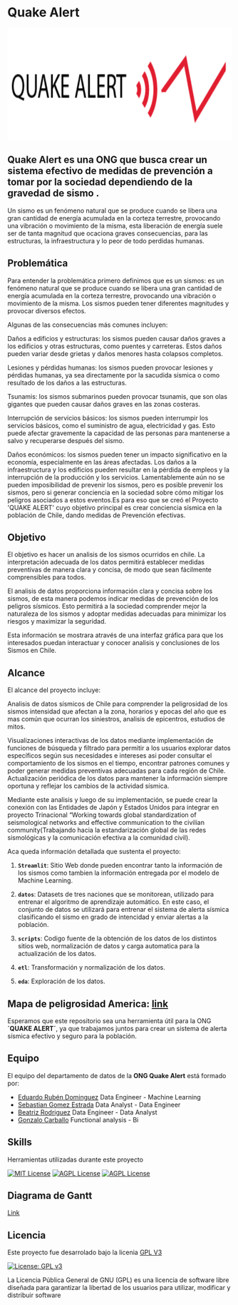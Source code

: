# Quake Alert
 
<p align="center">
<img src="imagenes/logo.PNG"  height=250> 
</p>

## Quake Alert es una ONG que busca crear un sistema efectivo de medidas de prevención a tomar por la sociedad dependiendo de la gravedad de sismo .


Un sismo es un fenómeno natural que se produce cuando se libera una gran cantidad de energía acumulada en la corteza terrestre, provocando una vibración o movimiento de la misma, esta liberación de energía suele ser de tanta magnitud que ocaciona graves consecuencias, para las estructuras, la infraestructura y lo peor de todo perdidas humanas.

## Problemática

Para entender la problemática primero definimos que es un sismos: es un fenómeno natural que se produce cuando se libera una gran cantidad de energía acumulada en la corteza terrestre, provocando una vibración o movimiento de la misma. Los sismos pueden tener diferentes magnitudes y provocar diversos efectos.

Algunas de las consecuencias más comunes incluyen:

Daños a edificios y estructuras: los sismos pueden causar daños graves a los edificios y otras estructuras, como puentes y carreteras. Estos daños pueden variar desde grietas y daños menores hasta colapsos completos.

Lesiones y pérdidas humanas: los sismos pueden provocar lesiones y pérdidas humanas, ya sea directamente por la sacudida sísmica o como resultado de los daños a las estructuras.

Tsunamis: los sismos submarinos pueden provocar tsunamis, que son olas gigantes que pueden causar daños graves en las zonas costeras.

Interrupción de servicios básicos: los sismos pueden interrumpir los servicios básicos, como el suministro de agua, electricidad y gas. Esto puede afectar gravemente la capacidad de las personas para mantenerse a salvo y recuperarse después del sismo.

Daños económicos: los sismos pueden tener un impacto significativo en la economía, especialmente en las áreas afectadas. Los daños a la infraestructura y los edificios pueden resultar en la pérdida de empleos y la interrupción de la producción y los servicios.
 Lamentablemente aún no se pueden imposibilidad de prevenir los sismos, pero es posible prevenir los sismos, pero si generar conciencia en la sociedad sobre cómo mitigar los peligros asociados a estos eventos.Es para eso que se creó el Proyecto 'QUAKE ALERT' cuyo objetivo principal es crear conciencia sísmica en la población de Chile, dando medidas de Prevención efectivas.

## Objetivo

El objetivo es hacer un analisis de los sismos ocurridos en chile. La interpretación adecuada de los datos permitirá establecer medidas preventivas de manera clara y concisa, de modo que sean fácilmente comprensibles para todos.

El analisis de datos proporciona información clara y concisa sobre los sismos, de esta manera podemos indicar medidas de prevención de los peligros sísmicos. Esto permitirá a la sociedad comprender mejor la naturaleza de los sismos y adoptar medidas adecuadas para minimizar los riesgos y maximizar la seguridad.

Esta información se mostrara através de una interfaz gráfica para que los interesados puedan interactuar y conocer analisis y conclusiones de los Sismos en Chile. 

## Alcance

El alcance del proyecto incluye:

Analisis de datos sísmicos de Chile para comprender la peligrosidad de los sismos intensidad que afectan a la zona, horarios y epocas del año que es mas común que ocurran los siniestros, analisis de epicentros, estudios de mitos.

Visualizaciones interactivas de los datos mediante implementación de funciones de búsqueda y filtrado para permitir a los usuarios explorar datos específicos según sus necesidades e intereses asi poder consultar el comportamiento de los sismos en el tiempo, encontrar patrones comunes y poder generar medidas preventivas adecuadas para cada región de Chile. Actualización periódica de los datos para mantener la información siempre oportuna y reflejar los cambios de la actividad sísmica.

Mediante este analisis y luego de su implementación, se puede crear la conexión con las Entidades de Japón y Estados Unidos para integrar en proyecto Trinacional  “Working towards global standardization of seismological networks and effective communication to the civilian community(Trabajando hacia la estandarización global de las redes sismológicas y la comunicación efectiva a la comunidad civil).


Aca queda información  detallada que sustenta el proyecto: 






1. **`Streamlit`**: Sitio Web donde pueden encontrar tanto la información de los sismos como tambien la información entregada por el modelo de Machine Learning.

2. **`datos`**: Datasets de tres naciones que se monitorean, utilizado para entrenar el algoritmo de aprendizaje automático. En este caso, el conjunto de datos se utilizará para entrenar el sistema de alerta sísmica clasificando el sismo en grado de intencidad y enviar alertas a la población.


3. **`scripts`**: Codigo fuente de la obtención de los datos de los distintos sitios web, normalización de datos y carga automatica para la actualización de los datos.

4. **`etl`**: Transformación y normalización de los datos.

5. **`eda`**: Exploración de los datos.
## Mapa de peligrosidad America: [link](https://d9-wret.s3.us-west-2.amazonaws.com/assets/palladium/production/s3fs-public/atoms/files/SAmer-Proceedings2010_1.pdf)


Esperamos que este repositorio sea una herramienta útil para la ONG **´QUAKE ALERT´**, ya que trabajamos juntos para crear un sistema de alerta sísmica efectivo y seguro para la población.

## Equipo

El equipo del departamento de datos de la **ONG Quake Alert** está formado por:

- [Eduardo Rubén Dominguez](https://github.com/edwardhight52391558) Data Engineer - Machine Learning
- [Sebastian Gomez Estrada](https://github.com/Mezgo?tab=repositories) Data Analyst - Data Engineer
- [Beatriz Rodriguez](https://github.com/Bearodriguez2022) Data Engineer - Data Analyst
- [Gonzalo Carballo](https://github.com/gonzalocba) Functional analysis - Bi


## Skills

Herramientas utilizadas durante este proyecto 

[![MIT License](https://img.shields.io/badge/Python-3.11-green.svg)](https://choosealicense.com/licenses/mit/)
[![AGPL License](https://img.shields.io/badge/Google-Cloud-blue.svg)](http://www.gnu.org/licenses/agpl-3.0)
[![AGPL License](https://img.shields.io/badge/Git-Bash-red.svg)](http://www.gnu.org/licenses/agpl-3.0)


## Diagrama de Gantt
[Link](https://1drv.ms/x/s!AuJ6RRKB6qVXhpZrAZSYngK8NrqbYQ?e=Sba68Z)



## Licencia

Este proyecto fue desarrolado bajo la licenia [GPL V3](https://choosealicense.com/licenses/gpl-3.0/) 

[![License: GPL v3](https://img.shields.io/badge/License-GPLv3-blue.svg)](https://www.gnu.org/licenses/gpl-3.0)

La Licencia Pública General de GNU (GPL) es una licencia de software libre diseñada para garantizar la libertad de los usuarios para utilizar, modificar y distribuir software
